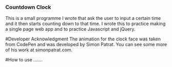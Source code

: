 ### Countdown Clock

This is a small programme I wrote that ask the user to input a certain time and
it then starts counting down to that time.
I wrote this to practice making a single page web app and to practice Javascript
and jQuery.

#Developer Acknowledgment
The animation for the clock face was taken from CodePen and was developed by Simon
Patrat. You can see some more of his work at simonpatrat.com.

#How to use
.......
